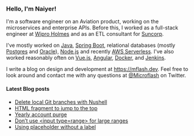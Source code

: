 ### Hello, I'm Naiyer!

I'm a software engineer on an Aviation product, working on the microservices and enterprise APIs. Before this, I worked as a full-stack engineer at [Wipro Holmes](https://www.wipro.com/holmes/) and as an ETL consultant for [Suncorp](https://www.suncorp.com.au/).

I've mostly worked on [Java](https://openjdk.java.net/), [Spring Boot](https://spring.io/projects/spring-boot), relational databases (mostly [Postgres](https://www.postgresql.org/) and [Oracle](https://www.oracle.com/database/)), [Node.js](https://nodejs.org/en/) and recently [AWS Serverless](https://aws.amazon.com/serverless/). I've also worked reasonably often on [Vue.js](https://vuejs.org/), [Angular](https://angular.io/), [Docker](https://www.docker.com/), and [Jenkins](https://www.jenkins.io/).

I write a blog on design and development at <https://mflash.dev>. Feel free to look around and contact me with any questions at [@Microflash](https://www.twitter.com/Microflash) on Twitter.

#### Latest Blog posts

<!-- BLOG-POST-LIST:START -->
- [Delete local Git branches with Nushell](/post/2023/01/02/delete-local-git-branches-with-nushell/)
- [HTML fragment to jump to the top](/post/2022/12/17/html-fragment-to-jump-to-the-top/)
- [Yearly account purge](/post/2022/12/04/yearly-account-purge/)
- [Don’t use &lt;input type=range&gt; for large ranges](/post/2022/11/22/dont-use-input-type-range-for-large-ranges/)
- [Using placeholder without a label](/post/2022/10/06/using-placeholder-without-a-label/)
<!-- BLOG-POST-LIST:END -->
